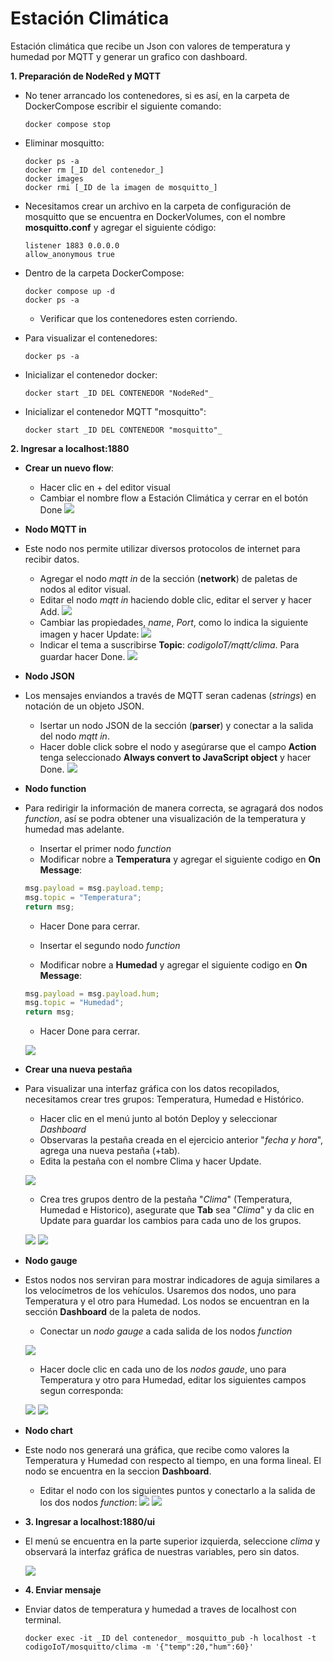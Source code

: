 # Estación Climática
Estación climática que recibe un Json con valores de temperatura y humedad por MQTT y generar un grafico con dashboard.

__1. Preparación de NodeRed y MQTT__
- No tener arrancado los contenedores, si es así, en la carpeta de DockerCompose escribir el siguiente comando:
    ```
    docker compose stop
    ```
- Eliminar mosquitto:
    ```
    docker ps -a
    docker rm [_ID del contenedor_]
    docker images
    docker rmi [_ID de la imagen de mosquitto_]
    ```
- Necesitamos crear un archivo en la carpeta de configuración de mosquitto que se encuentra en DockerVolumes, con el nombre __mosquitto.conf__ y agregar el siguiente código:
    ```
    listener 1883 0.0.0.0
    allow_anonymous true
    ```
- Dentro de la carpeta DockerCompose:
    ```
    docker compose up -d
    docker ps -a
    ```
    - Verificar que los contenedores esten corriendo.

- Para visualizar el contenedores:
    ``` 
    docker ps -a
    ```
- Inicializar el contenedor docker:
    ```
    docker start _ID DEL CONTENEDOR "NodeRed"_
    ```
- Inicializar el contenedor MQTT "mosquitto":
    ```
    docker start _ID DEL CONTENEDOR "mosquitto"_
    ```

__2. Ingresar a localhost:1880__

- __Crear un nuevo flow__:

    - Hacer clic en + del editor visual
    - Cambiar el nombre flow a Estación Climática y cerrar en el botón Done
    ![](https://github.com/DanyHdz23/Daniel_HDZ/blob/main/NodeRed/Imagenes/Screenshot%20from%202023-07-24%2014-11-42.png)

- __Nodo MQTT in__

- Este nodo nos permite utilizar diversos protocolos de internet para recibir datos.
    - Agregar el nodo _mqtt in_ de la sección (__network__) de paletas de nodos al editor visual.
    - Editar el nodo _mqtt in_ haciendo doble clic, editar el server y hacer Add. 
    ![](https://github.com/DanyHdz23/Daniel_HDZ/blob/main/NodeRed/Imagenes/Screenshot%20from%202023-07-24%2014-36-21.png)
    - Cambiar las propiedades, _name_, _Port_, como lo indica la siguiente imagen y hacer Update:
    ![](https://github.com/DanyHdz23/Daniel_HDZ/blob/main/NodeRed/Imagenes/Screenshot%20from%202023-07-24%2016-37-27.png)
    - Indicar el tema a suscribirse **Topic**: _codigoIoT/mqtt/clima_. Para guardar hacer Done.
    ![](https://github.com/DanyHdz23/Daniel_HDZ/blob/main/NodeRed/Imagenes/Screenshot%20from%202023-07-24%2016-37-52.png)

- __Nodo JSON__
- Los mensajes enviandos a través de MQTT seran cadenas (*strings*) en notación de un objeto JSON.
    - Isertar un nodo JSON de la sección (__parser__) y conectar a la salida del nodo _mqtt in_.
    - Hacer doble click sobre el nodo y asegúrarse que el campo **Action** tenga seleccionado **Always convert to JavaScript object** y hacer Done.
    ![](https://github.com/DanyHdz23/Daniel_HDZ/blob/main/NodeRed/Imagenes/Screenshot%20from%202023-07-24%2016-40-03.png)

- __Nodo function__
- Para redirigir la información de manera correcta, se agragará dos nodos _function_, así se podra obtener una visualización de la temperatura y humedad mas adelante.
    
    - Insertar el primer nodo _function_
    - Modificar nobre a **Temperatura** y agregar el siguiente codigo en __On Message__:
    ```JavaScript
    msg.payload = msg.payload.temp;
    msg.topic = "Temperatura";
    return msg; 
    ```
    - Hacer Done para cerrar.

    - Insertar el segundo nodo _function_
    - Modificar nobre a **Humedad** y agregar el siguiente codigo en __On Message__:
    ```JavaScript
    msg.payload = msg.payload.hum; 
    msg.topic = "Humedad"; 
    return msg;
    ```
    - Hacer Done para cerrar.
    
    ![](https://github.com/DanyHdz23/Daniel_HDZ/blob/main/NodeRed/Imagenes/Screenshot%20from%202023-07-24%2019-27-03.png)

- __Crear una nueva pestaña__
- Para visualizar una interfaz gráfica con los datos recopilados, necesitamos crear tres grupos: Temperatura, Humedad e Histórico.

    - Hacer clic en el menú junto al botón Deploy y seleccionar _Dashboard_
    - Observaras la pestaña creada en el ejercicio anterior "_fecha y hora_", agrega una nueva pestaña (+tab).
    - Edita la pestaña con el nombre Clima y hacer Update.

    ![](https://github.com/DanyHdz23/Daniel_HDZ/blob/main/NodeRed/Imagenes/Screenshot%20from%202023-07-24%2022-24-50.png)

    - Crea tres grupos dentro de la pestaña "_Clima_" (Temperatura, Humedad e Historico), asegurate que **Tab** sea "_Clima_" y da clic en Update para guardar los cambios para cada uno de los grupos.
    
    ![](https://github.com/DanyHdz23/Daniel_HDZ/blob/main/NodeRed/Imagenes/Screenshot%20from%202023-07-24%2022-27-20.png)
    ![](https://github.com/DanyHdz23/Daniel_HDZ/blob/main/NodeRed/Imagenes/Screenshot%20from%202023-07-24%2022-26-45.png)

- __Nodo gauge__
- Estos nodos nos serviran para mostrar indicadores de aguja similares a los velocímetros de los vehículos. Usaremos dos nodos, uno para Temperatura y el otro para Humedad. Los nodos se encuentran en la sección __Dashboard__ de la paleta de nodos.
    
    - Conectar un _nodo gauge_ a cada salida de los nodos _function_

    ![](https://github.com/DanyHdz23/Daniel_HDZ/blob/main/NodeRed/Imagenes/Screenshot%20from%202023-07-24%2022-48-36.png)

    - Hacer docle clic en cada uno de los _nodos gaude_, uno para Temperatura y otro para Humedad, editar los siguientes campos segun corresponda:

    ![](https://github.com/DanyHdz23/Daniel_HDZ/blob/main/NodeRed/Imagenes/Screenshot%20from%202023-07-24%2022-53-50.png)
    ![](https://github.com/DanyHdz23/Daniel_HDZ/blob/main/NodeRed/Imagenes/Screenshot%20from%202023-07-24%2022-54-11.png)

- __Nodo chart__
- Este nodo nos generará una gráfica, que recibe como valores la Temperatura y Humedad con respecto al tiempo, en una forma lineal. El nodo se encuentra en la seccion __Dashboard__.
    
    - Editar el nodo con los siguientes puntos y conectarlo a la salida de los dos nodos _function_:
    ![](https://github.com/DanyHdz23/Daniel_HDZ/blob/main/NodeRed/Imagenes/Screenshot%20from%202023-07-24%2023-05-26.png)
    ![](https://github.com/DanyHdz23/Daniel_HDZ/blob/main/NodeRed/Imagenes/Screenshot%20from%202023-07-24%2023-03-47.png)

- __3. Ingresar a localhost:1880/ui__

- El menú se encuentra en la parte superior izquierda, seleccione _clima_ y observará la interfaz gráfica de nuestras variables, pero sin datos.

    ![](https://github.com/DanyHdz23/Daniel_HDZ/blob/main/NodeRed/Imagenes/Screenshot%20from%202023-07-24%2023-18-30.png)

- __4. Enviar mensaje__
- Enviar datos de temperatura y humedad a traves de localhost con terminal.
    ```
    docker exec -it _ID del contenedor_ mosquitto_pub -h localhost -t codigoIoT/mosquitto/clima -m '{"temp":20,"hum":60}'

    ```
    ![]()